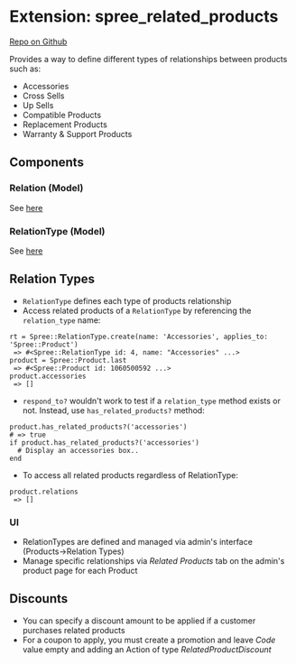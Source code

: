 # Extension: spree_related_products
[Repo on Github](https://github.com/spree-contrib/spree_related_products)

Provides a way to define different types of relationships between products such as:
* Accessories
* Cross Sells
* Up Sells
* Compatible Products
* Replacement Products
* Warranty & Support Products

## Components
### Relation (Model)
See [here](../models/Relation.md)

### RelationType (Model)
See [here](../models/RelationType.md)

## Relation Types
* `RelationType` defines each type of products relationship
* Access related products of a `RelationType` by referencing the `relation_type` name:
```
rt = Spree::RelationType.create(name: 'Accessories', applies_to: 'Spree::Product')
 => #<Spree::RelationType id: 4, name: "Accessories" ...>
product = Spree::Product.last
 => #<Spree::Product id: 1060500592 ...>
product.accessories
 => []
```
* `respond_to?` wouldn't work to test if a `relation_type` method exists or not. Instead, use
`has_related_products?` method:
```
product.has_related_products?('accessories')
# => true
if product.has_related_products?('accessories')
  # Display an accessories box..
end
```
* To access all related products regardless of RelationType:
```
product.relations
 => []
```

### UI
* RelationTypes are defined and managed via admin's interface (Products->Relation Types)
* Manage specific relationships via *Related Products* tab on the admin's product page for each Product

## Discounts
* You can specify a discount amount to be applied if a customer purchases related products
* For a coupon to apply, you must create a promotion and leave *Code* value empty and adding an
Action of type *RelatedProductDiscount*
